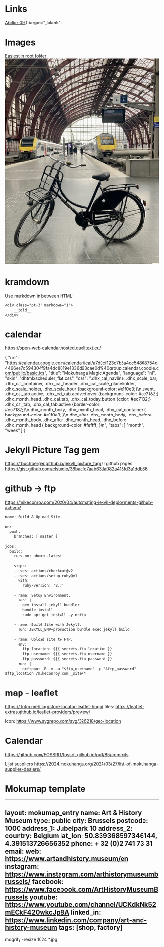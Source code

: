 # Links

[Atelier OH](https://www.atelieroh.com/about/){:target="_blank"}


# Images
Easiest in root folder
![Picture of kamishibai bicycle in Antwerp railway station](/assets/images/pages/kamishibai/kamishibai-fiets-station.jpg)


# kramdown
Use markdown in between HTML:

```
<div class="pt-3" markdown="1">
    __bold__
</div>
```

# calendar
https://open-web-calendar.hosted.quelltext.eu/

{
  "url": "https://calendar.google.com/calendar/ical/a7d9cf123c7b5a4cc54808754d4466ea7c594304f9fa4dc8019e1336d63cae0d%40group.calendar.google.com/public/basic.ics",
  "title": "Mokuhanga Magic Agenda",
  "language": "nl",
  "skin": "dhtmlxscheduler_flat.css",
  "css": ".dhx_cal_navline, .dhx_scale_bar, .dhx_cal_container, .dhx_cal_header, .dhx_cal_scale_placeholder, .dhx_scale_holder, .dhx_scale_hour {background-color: #e1f0e3;}\n.event, .dhx_cal_tab.active, .dhx_cal_tab.active:hover {background-color: #ec7182;} .dhx_month_head, .dhx_cal_tab, .dhx_cal_today_button {color: #ec7182;} .dhx_cal_tab, .dhx_cal_tab.active {border-color: #ec7182;}\n.dhx_month_body, .dhx_month_head, .dhx_cal_container { background-color: #e1f0e3; }\n.dhx_after .dhx_month_body, .dhx_before .dhx_month_body, .dhx_after .dhx_month_head, .dhx_before .dhx_month_head { background-color: #feffff; }\n",
  "tabs": [
    "month",
    "week"
  ]
}

# Jekyll Picture Tag gem
https://rbuchberger.github.io/jekyll_picture_tag/
!! github pages
https://gist.github.com/elstudio/38bacfe7aab63da082a418fd3a1ddb66


# github -> ftp
https://mikeconroy.com/2020/04/automating-jekyll-deployments-github-actions/
```
name: Build & Upload Site

on:
  push:
    branches: [ master ]

jobs:
  build:
    runs-on: ubuntu-latest

    steps:
    - uses: actions/checkout@v2
    - uses: actions/setup-ruby@v1
      with:
        ruby-version: '2.7'

    - name: Setup Environment.
      run: |
        gem install jekyll bundler
        bundle install
        sudo apt-get install -y ncftp
        
    - name: Build Site with Jekyll.
      run: JEKYLL_ENV=production bundle exec jekyll build
    
    - name: Upload site to FTP.
      env: 
        ftp_location: ${{ secrets.ftp_location }}
        ftp_username: ${{ secrets.ftp_username }}
        ftp_password: ${{ secrets.ftp_password }} 
      run: |
        ncftpput -R -v -u "$ftp_username" -p "$ftp_password" $ftp_location /mikeconroy.com _site/*
```


# map - leaflet
https://ttntm.me/blog/store-locator-leaflet-hugo/
tiles: https://leaflet-extras.github.io/leaflet-providers/preview/

Icon: https://www.svgrepo.com/svg/326218/geo-location

# Calendar
https://github.com/FOSSRIT/fossrit.github.io/pull/85/commits

Lijst suppliers
https://2024.mokuhanga.org/2024/03/27/list-of-mokuhanga-supplies-dealers/

# Mokumap template
---
layout: mokumap_entry
name: Art & History Museum
type: public
city: Brussels
postcode: 1000
address_1: Jubelpark 10
address_2:
country: Belgium
lat_lon: 50.839368597346144, 4.391513726656352
phone: + 32 (0)2 741 73 31
email:
web: https://www.artandhistory.museum/en
instagram: https://www.instagram.com/arthistorymuseumbrussels/
facebook: https://www.facebook.com/ArtHistoryMuseumBrussels
youtube: https://www.youtube.com/channel/UCKdkNk52mECkF420wkcJp8A
linked_in: https://www.linkedin.com/company/art-and-history-museum
tags: [shop, factory] 
---



mogrify -resize 1024 *.jpg